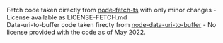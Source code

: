 Fetch code taken directly from [node-fetch-ts](https://github.com/PSeitz/node-fetch-ts) with only minor changes - License available as LICENSE-FETCH.md  
Data-uri-to-buffer code taken firecty from [node-data-uri-to-buffer](https://github.com/TooTallNate/node-data-uri-to-buffer) - No license provided with the code as of May 2022.
